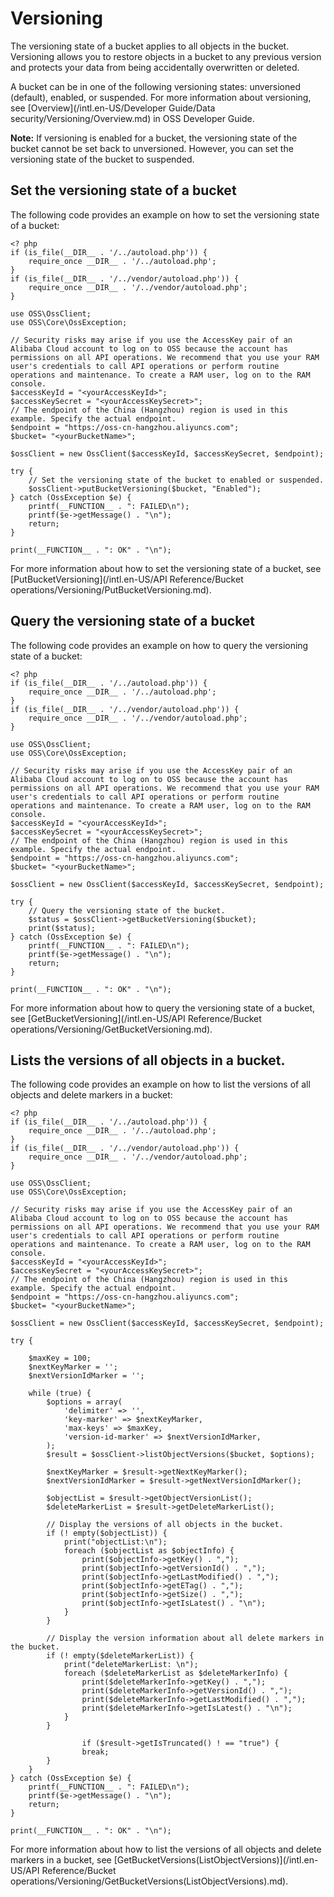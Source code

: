 # Versioning

The versioning state of a bucket applies to all objects in the bucket. Versioning allows you to restore objects in a bucket to any previous version and protects your data from being accidentally overwritten or deleted.

A bucket can be in one of the following versioning states: unversioned \(default\), enabled, or suspended. For more information about versioning, see [Overview](/intl.en-US/Developer Guide/Data security/Versioning/Overview.md) in OSS Developer Guide.

**Note:** If versioning is enabled for a bucket, the versioning state of the bucket cannot be set back to unversioned. However, you can set the versioning state of the bucket to suspended.

## Set the versioning state of a bucket

The following code provides an example on how to set the versioning state of a bucket:

```
<? php
if (is_file(__DIR__ . '/../autoload.php')) {
    require_once __DIR__ . '/../autoload.php';
}
if (is_file(__DIR__ . '/../vendor/autoload.php')) {
    require_once __DIR__ . '/../vendor/autoload.php';
}

use OSS\OssClient;
use OSS\Core\OssException;

// Security risks may arise if you use the AccessKey pair of an Alibaba Cloud account to log on to OSS because the account has permissions on all API operations. We recommend that you use your RAM user's credentials to call API operations or perform routine operations and maintenance. To create a RAM user, log on to the RAM console.
$accessKeyId = "<yourAccessKeyId>";
$accessKeySecret = "<yourAccessKeySecret>";
// The endpoint of the China (Hangzhou) region is used in this example. Specify the actual endpoint.
$endpoint = "https://oss-cn-hangzhou.aliyuncs.com";
$bucket= "<yourBucketName>";

$ossClient = new OssClient($accessKeyId, $accessKeySecret, $endpoint);

try {
    // Set the versioning state of the bucket to enabled or suspended.
    $ossClient->putBucketVersioning($bucket, "Enabled");
} catch (OssException $e) {
    printf(__FUNCTION__ . ": FAILED\n");
    printf($e->getMessage() . "\n");
    return;
}

print(__FUNCTION__ . ": OK" . "\n");
```

For more information about how to set the versioning state of a bucket, see [PutBucketVersioning](/intl.en-US/API Reference/Bucket operations/Versioning/PutBucketVersioning.md).

## Query the versioning state of a bucket

The following code provides an example on how to query the versioning state of a bucket:

```
<? php
if (is_file(__DIR__ . '/../autoload.php')) {
    require_once __DIR__ . '/../autoload.php';
}
if (is_file(__DIR__ . '/../vendor/autoload.php')) {
    require_once __DIR__ . '/../vendor/autoload.php';
}

use OSS\OssClient;
use OSS\Core\OssException;

// Security risks may arise if you use the AccessKey pair of an Alibaba Cloud account to log on to OSS because the account has permissions on all API operations. We recommend that you use your RAM user's credentials to call API operations or perform routine operations and maintenance. To create a RAM user, log on to the RAM console.
$accessKeyId = "<yourAccessKeyId>";
$accessKeySecret = "<yourAccessKeySecret>";
// The endpoint of the China (Hangzhou) region is used in this example. Specify the actual endpoint.
$endpoint = "https://oss-cn-hangzhou.aliyuncs.com";
$bucket= "<yourBucketName>";

$ossClient = new OssClient($accessKeyId, $accessKeySecret, $endpoint);

try {
    // Query the versioning state of the bucket.
    $status = $ossClient->getBucketVersioning($bucket);
    print($status);
} catch (OssException $e) {
    printf(__FUNCTION__ . ": FAILED\n");
    printf($e->getMessage() . "\n");
    return;
}

print(__FUNCTION__ . ": OK" . "\n");
```

For more information about how to query the versioning state of a bucket, see [GetBucketVersioning](/intl.en-US/API Reference/Bucket operations/Versioning/GetBucketVersioning.md).

## Lists the versions of all objects in a bucket.

The following code provides an example on how to list the versions of all objects and delete markers in a bucket:

```
<? php
if (is_file(__DIR__ . '/../autoload.php')) {
    require_once __DIR__ . '/../autoload.php';
}
if (is_file(__DIR__ . '/../vendor/autoload.php')) {
    require_once __DIR__ . '/../vendor/autoload.php';
}

use OSS\OssClient;
use OSS\Core\OssException;

// Security risks may arise if you use the AccessKey pair of an Alibaba Cloud account to log on to OSS because the account has permissions on all API operations. We recommend that you use your RAM user's credentials to call API operations or perform routine operations and maintenance. To create a RAM user, log on to the RAM console.
$accessKeyId = "<yourAccessKeyId>";
$accessKeySecret = "<yourAccessKeySecret>";
// The endpoint of the China (Hangzhou) region is used in this example. Specify the actual endpoint.
$endpoint = "https://oss-cn-hangzhou.aliyuncs.com";
$bucket= "<yourBucketName>";

$ossClient = new OssClient($accessKeyId, $accessKeySecret, $endpoint);

try {

    $maxKey = 100;
    $nextKeyMarker = '';
    $nextVersionIdMarker = '';

    while (true) {
        $options = array(
            'delimiter' => '',
            'key-marker' => $nextKeyMarker,
            'max-keys' => $maxKey,
            'version-id-marker' => $nextVersionIdMarker,
        );
        $result = $ossClient->listObjectVersions($bucket, $options);

        $nextKeyMarker = $result->getNextKeyMarker();
        $nextVersionIdMarker = $result->getNextVersionIdMarker();
       
        $objectList = $result->getObjectVersionList();
        $deleteMarkerList = $result->getDeleteMarkerList();
        
        // Display the versions of all objects in the bucket.
        if (! empty($objectList)) {
            print("objectList:\n");
            foreach ($objectList as $objectInfo) {
                print($objectInfo->getKey() . ",");
                print($objectInfo->getVersionId() . ",");
                print($objectInfo->getLastModified() . ",");
                print($objectInfo->getETag() . ",");
                print($objectInfo->getSize() . ",");
                print($objectInfo->getIsLatest() . "\n");
            }
        }
        
        // Display the version information about all delete markers in the bucket.
        if (! empty($deleteMarkerList)) {
            print("deleteMarkerList: \n");
            foreach ($deleteMarkerList as $deleteMarkerInfo) {
                print($deleteMarkerInfo->getKey() . ",");
                print($deleteMarkerInfo->getVersionId() . ",");
                print($deleteMarkerInfo->getLastModified() . ",");
                print($deleteMarkerInfo->getIsLatest() . "\n");
            }
        }

                if ($result->getIsTruncated() ! == "true") {
                break;
        }
    }
} catch (OssException $e) {
    printf(__FUNCTION__ . ": FAILED\n");
    printf($e->getMessage() . "\n");
    return;
}

print(__FUNCTION__ . ": OK" . "\n");
```

For more information about how to list the versions of all objects and delete markers in a bucket, see [GetBucketVersions\(ListObjectVersions\)](/intl.en-US/API Reference/Bucket operations/Versioning/GetBucketVersions(ListObjectVersions).md).

